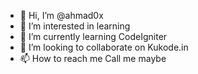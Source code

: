 - 👋 Hi, I’m @ahmad0x
- 👀 I’m interested in learning
- 🌱 I’m currently learning CodeIgniter
- 💞️ I’m looking to collaborate on Kukode.in
- 📫 How to reach me Call me maybe

<!---
ahmad0x/ahmad0x is a ✨ special ✨ repository because its `README.md` (this file) appears on your GitHub profile.
You can click the Preview link to take a look at your changes.
--->
